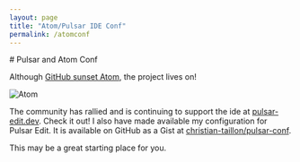 ```yaml
---
layout: page
title: "Atom/Pulsar IDE Conf"
permalink: /atomconf
---
```

<link rel="shortcut icon" type="image/x-icon" href="favicon.ico">
# Pulsar and Atom Conf

Although [GitHub sunset Atom](https://github.blog/2022-06-08-sunsetting-atom/), the project lives on!

<a target="_blank"><img alt="Atom" src="https://avatars.githubusercontent.com/u/108445160?s=200&v=4"/></a>

The community has rallied and is continuing to support the ide at [pulsar-edit.dev](https://pulsar-edit.dev/). Check it out! I also have made available my configuration for Pulsar Edit. It is available on GitHub as a Gist at [christian-taillon/pulsar-conf](https://gist.github.com/christian-taillon/618980c972776181974c6c062d7e8408).

This may be a great starting place for you.
